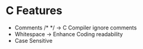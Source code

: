 # C Features
* Comments /*    */ -> C Compiler ignore comments
* Whitespace -> Enhance Coding readability
* Case Sensitive
